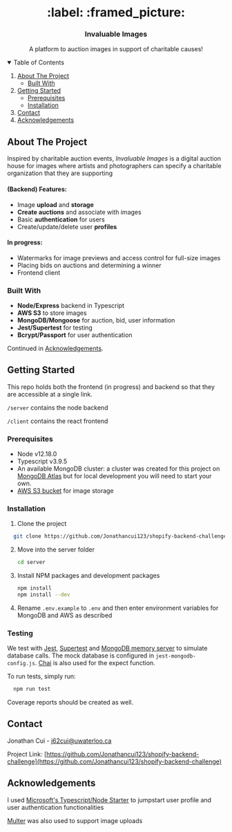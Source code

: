 <!-- PROJECT LOGO -->
<br />
<p align="center">
  <!-- <a href="https://github.com/othneildrew/Best-README-Template">
    <img src="images/logo.png" alt="Logo" width="80" height="80">
  </a> -->
  <h1 align="center"> :label: :framed_picture: </h1>

  <h3 align="center">Invaluable Images</h3>

  <p align="center">
    A platform to auction images in support of charitable causes!
    <!-- <br />
    <a href="https://github.com/othneildrew/Best-README-Template"><strong>Explore the docs »</strong></a>
    <br />
    <br />
    <a href="https://github.com/othneildrew/Best-README-Template">View Demo</a>
    ·
    <a href="https://github.com/othneildrew/Best-README-Template/issues">Report Bug</a>
    ·
    <a href="https://github.com/othneildrew/Best-README-Template/issues">Request Feature</a> -->
  </p>
</p>

<!-- TABLE OF CONTENTS -->
<details open="open">
  <summary>Table of Contents</summary>
  <ol>
    <li>
      <a href="#about-the-project">About The Project</a>
      <ul>
        <li><a href="#built-with">Built With</a></li>
      </ul>
    </li>
    <li>
      <a href="#getting-started">Getting Started</a>
      <ul>
        <li><a href="#prerequisites">Prerequisites</a></li>
        <li><a href="#installation">Installation</a></li>
      </ul>
    </li>
    <li><a href="#contact">Contact</a></li>
    <li><a href="#acknowledgements">Acknowledgements</a></li>
  </ol>
</details>

<!-- ABOUT THE PROJECT -->

## About The Project

<!-- [![Product Name Screen Shot][product-screenshot]](https://example.com) -->

Inspired by charitable auction events, _Invaluable Images_ is a digital auction house for images where artists and photographers can specify a charitable organization that they are supporting

#### (Backend) Features:

- Image **upload** and **storage**
- **Create auctions** and associate with images
- Basic **authentication** for users
- Create/update/delete user **profiles**

#### In progress:

- Watermarks for image previews and access control for full-size images
- Placing bids on auctions and determining a winner
- Frontend client

### Built With

- **Node/Express** backend in Typescript
- **AWS S3** to store images
- **MongoDB/Mongoose** for auction, bid, user information
- **Jest/Supertest** for testing
- **Bcrypt/Passport** for user authentication

Continued in [Acknowledgements](##acknowledgements).

<!-- GETTING STARTED -->

## Getting Started

This repo holds both the frontend (in progress) and backend so that they are accessible at a single link.

`/server` contains the node backend

`/client` contains the react frontend

### Prerequisites

  - Node v12.18.0
  - Typescript v3.9.5
  - An available MongoDB cluster: a cluster was created for this project on [MongoDB Atlas](https://cloud.mongodb.com) but for local development you will need to start your own.
  - [AWS S3 bucket](https://docs.aws.amazon.com/AmazonS3/latest/userguide/create-bucket-overview.html) for image storage

### Installation

1. Clone the project
```sh
  git clone https://github.com/Jonathancui123/shopify-backend-challenge.git
```
2. Move into the server folder
   ```sh
   cd server
   ```
3. Install NPM packages and development packages
   ```sh
   npm install
   npm install --dev
   ```
4. Rename `.env.example` to `.env` and then enter environment variables for MongoDB and AWS as described

<!-- CONTACT -->

### Testing

We test with [Jest](https://jestjs.io/), [Supertest](https://www.npmjs.com/package/supertest) and [MongoDB memory server](https://github.com/nodkz/mongodb-memory-server) to simulate database calls. The mock database is configured in `jest-mongodb-config.js`. [Chai](https://www.chaijs.com/) is also used for the expect function.

To run tests, simply run:

```sh
  npm run test
```

Coverage reports should be created as well.

<!-- CONTACT -->

## Contact

Jonathan Cui - j62cui@uwaterloo.ca

Project Link: [https://github.com/Jonathancui123/shopify-backend-challenge](https://github.com/Jonathancui123/shopify-backend-challenge)

<!-- ACKNOWLEDGEMENTS -->

## Acknowledgements

I used [Microsoft's Typescript/Node Starter](https://github.com/microsoft/TypeScript-Node-Starter) to jumpstart user profile and user authentication functionalities

[Multer](https://www.npmjs.com/package/multer) was also used to support image uploads
